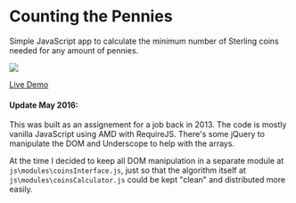 Counting the Pennies
====================

Simple JavaScript app to calculate the minimum number of Sterling coins needed for any amount of pennies.

![](http://andretc.com/demos/ctp/ctp_cover.png)

[Live Demo](http://andretc.com/demos/ctp/)

#### Update May 2016: 

This was built as an assignement for a job back in 2013. The code is mostly vanilla JavaScript using AMD with RequireJS. There's some jQuery to manipulate the DOM and Underscope to help with the arrays.

At the time I decided to keep all DOM manipulation in a separate module at `js\modules\coinsInterface.js`, just so that the algorithm itself at `js\modules\coinsCalculator.js` could be kept "clean" and distributed more easily.

